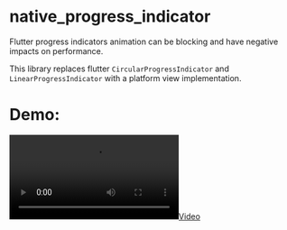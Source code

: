# native_progress_indicator

Flutter progress indicators animation can be blocking and have negative impacts on performance.

This library replaces flutter `CircularProgressIndicator` and `LinearProgressIndicator` with a platform view implementation.


# Demo:


[![](https://github.com/cedvdb/flutter_native_progress_indicator/raw/refs/heads/main/native_indicators_recording.mov)](https://github.com/cedvdb/flutter_native_progress_indicator/raw/refs/heads/main/native_indicators_recording.mov)




